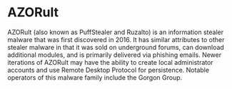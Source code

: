 # AZORult

AZORult (also known as PuffStealer and Ruzalto) is an information stealer malware that was first discovered in 2016. It has similar attributes to other stealer malware in that it was sold on underground forums, can download additional modules, and is primarily delivered via phishing emails. Newer iterations of AZORult may have the ability to create local administrator accounts and use Remote Desktop Protocol for persistence. Notable operators of this malware family include the Gorgon Group.